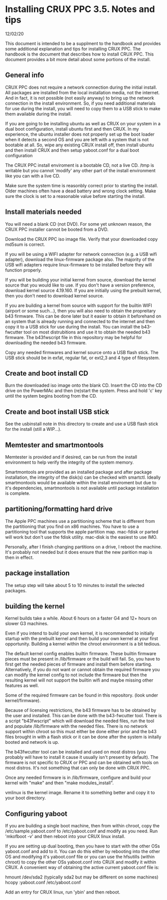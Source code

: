 
# Installing CRUX PPC 3.5.  Notes and tips
12/02/20


This document is intended to be a supplment to the handbook and provides some additional explanation 
and tips for installing CRUX PPC.   The handbook is the document that describes how to install
CRUX PPC.   This document provides a bit more detail about some portions of the install.


## General info

CRUX PPC does not require a network connection during the initial install.   All packages are 
installed from the local installation media, not the internet.   And in fact, it is
not possible (not easily anyway) to bring up the network connection in the install environment.
So, if you need additional materials for use during the install, you will need to copy them to 
a USB stick to make them available during the install.

If you are going to be installing ubuntu as well as CRUX on your system in a dual boot
configuration, install ubuntu first and then CRUX.   In my experience, the ubuntu installer
does not properly set up the boot loader when it detects a second OS and you are left with
a system that is not bootable at all.   So, wipe any existing CRUX install off, then install 
ubuntu and then install CRUX and then setup yaboot.conf for a dual boot configuration

The CRUX PPC install enviroment is a bootable CD, not a live CD.  /tmp is writable but you cannot
'modify' any other part of the install environment like you can with a live CD.

Make sure the system time is reasonbly correct prior to starting the install.  Older machines 
often have a dead battery and wrong clock setting.   Make sure the clock is set to a reasonable
value before starting the install.


## Install materials needed

You will need a blank CD (not DVD).    For some yet unknown reason, the CRUX PPC installer
cannot be booted from a DVD.

Download the CRUX PPC iso image file.  Verify that your downloaded copy md5sum is correct.

If you will be using a WIFI adapter for network connection (e.g. a USB wifi adapter), download 
the linux-firmware package also.   The majority of the USB wifi adapters require linux-firmware
to be installed before they will function properly.   

If you will be building your initial kernel from source, download the kernel source that you
would like to use.   If you don't have a version preference, download kernel source 4.19.160.
If you are initially using the prebuilt kernel, then you don't need to download kernel
source.

If you are building a kernel from source with support for the builtin WIFI (airport or some such...), 
then you will also need to obtain the propreitary b43 firmware.   This can be done later but 
it easier to obtain it beforehand on an system that is already running and connected to the
internet and then copy it to a USB stick for use during the install.  You can install the b43-fwcutter tool on 
most distrubitions and use it to obtain the needed b43 firmware.   The b43fwscript file 
in this repository may be helpful for downloading the needed b43 firmware.

Copy any needed firmwares and kernel source onto a USB flash stick.   The USB stick should
be in exfat, regular fat, or ext2,3 and 4 type of filesystem.


## Create and boot install CD


Burn the downloaded iso image onto the blank CD.   Insert the CD into the CD drive on the PowerMAc
and then (re)start the system.   Press and hold 'c' key until the system begins booting from the
CD.


## Create and boot install USB stick

See the usbinstall note in this directory to create and use a USB flash stick for the install
(still a WIP...).


## Memtester and smartmontools

Memtester is provided and if desired, can be run from the install environment to help verify the 
integrity of the system memory.   

Smartmontools are provided as an installed package and after package installation, the integrity 
of the disk(s) can be checked with smartctl.   Ideally smartmontools would be available within 
the install enviroment but due to it's dependencies, smartmontools is not available until package 
installation is complete.

## partitioning/formatting hard drive

The Apple PPC machines use a partitioning scheme that is different from the partitioning that
you find on x86 machines.   You have to use a partitioning tool that supports the apple 
partition map.   mac-fdisk or parted will work but don't use the fdisk utility.  mac-disk is
the easiest to use IMO.

Personally, after I finish changing partitions on a drive, I reboot the machine.   It's probably not 
needed but it does ensure that the new parition map is then in effect.


## package installation

The setup step will take about 5 to 10 minutes to install the selected packages.


## building the kernel

   Kernel builds take a while.   About 6 hours on a faster G4 and 12+ hours on slower G3 machines.

   Even if you intend to build your own kernel, it is recommended to initially startup with the
prebuilt kernel and then build your own kernel at your first opportunity.   Building a kernel
within the chroot environment is a bit tedious.

   The default kernel config enables builtin firmware.   These builtin firmware pieces must be
present in /lib/firmware or the build will fail.   So, you have to first get the needed pieces
of firmware and install them before starting.  Alternatively, if you do not want or cannot 
obtain the required firmware you can modify the kernel config to not include the firmware but 
then the resulting kernel will not support the builtin wifi and maybe missing other features as well.

   Some of the required firmware can be found in this repository.  (look under kernel/firmware).

   Because of licensing restrictions, the b43 firmware has to be obtained by the user and 
installed.   This can be done with the b43-fwcutter tool.   There is a script "b43fwscript"
which will download the needed files, run the tool and populate /lib/firmware with the needed
files.   There is no network support within chroot so this must either be done either prior 
and the b43 files brought in with a flash stick or it can be done after the system is initally
booted and network is up.

   The b43fwcutter tool can be installed and used on most distros (you probably will have to 
install it cause it usually isn't present by default).   The firmware is not specific to CRUX or
PPC and can be obtained with tools on most distros.   It's not something that can only be
done with CRUX PPC.

   Once any needed firmware is in /lib/firmware, configure and build your kernel with "make" and
then "make modules_install".   

   vmlinux is the kernel image.   Rename it to something better and copy it to your boot
directory.


## Configuring yaboot

   If you are building a single boot machine, then from within chroot, copy the 
/etc/sample.yaboot.conf to /etc/yaboot.conf and modify as you need.   Run 'mkofboot -v'
and then reboot into your CRUX linux install.

   If you are setting up dual booting, then you have to start with the other OSs yaboot.conf
and add to it.   You can do this either by rebooting into the other OS and modifying it's
yaboot.conf file or you can use the hfsutills (within chroot) to copy the other OSs yaboot.conf
into CRUX and modify it within CRUX.   A convenient way of obtaining the active current yaboot.conf
file is:

hmount /dev/sda2   (typically sda2 but may be different on some machines)
hcopy :yaboot.conf /etc/yaboot.conf

   Add an entry for CRUX linux, run 'ybin' and then reboot.
